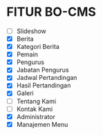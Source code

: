 FITUR BO-CMS
====================
- [ ] Slideshow
- [x] Berita
- [x] Kategori Berita
- [x] Pemain
- [x] Pengurus
- [x] Jabatan Pengurus
- [x] Jadwal Pertandingan
- [x] Hasil Pertandingan
- [x] Galeri
- [ ] Tentang Kami
- [ ] Kontak Kami
- [x] Administrator
- [x] Manajemen Menu

